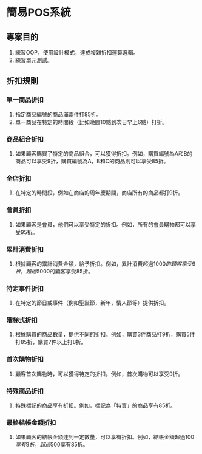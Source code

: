 # 簡易POS系統
## 專案目的
1. 練習OOP，使用設計模式，達成複雜折扣運算邏輯。
2. 練習單元測試。
## 折扣規則
### 單一商品折扣
1. 指定商品編號的商品滿兩件打85折。
2. 單一商品在特定的時間段（比如晚間10點到次日早上6點）打折。

### 商品組合折扣
1. 如果顧客購買了特定的商品組合，可以獲得折扣。例如，購買編號為A和B的商品可以享受9折，購買編號為A，B和C的商品則可以享受85折。

### 全店折扣
1. 在特定的時間段，例如在商店的周年慶期間，商店所有的商品都打9折。

### 會員折扣
1. 如果顧客是會員，他們可以享受特定的折扣。例如，所有的會員購物都可以享受95折。

### 累計消費折扣
1. 根據顧客的累計消費金額，給予折扣。例如，累計消費超過$1000的顧客享受9折，超過$5000的顧客享受85折。

### 特定事件折扣
1. 在特定的節日或事件（例如聖誕節，新年，情人節等）提供折扣。

### 階梯式折扣
1. 根據購買的商品數量，提供不同的折扣。例如，購買3件商品打9折，購買5件打85折，購買7件以上打8折。

### 首次購物折扣
1. 顧客首次購物時，可以獲得特定的折扣。例如，首次購物可以享受9折。

### 特殊商品折扣
1. 特殊標記的商品享有折扣。例如，標記為「特賣」的商品享有85折。

### 最終結帳金額折扣
1. 如果顧客的結帳金額達到一定數量，可以享有折扣。例如，結帳金額超過$100享有9折，超過$500享有85折。